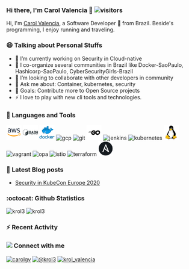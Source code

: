 ### Hi there, I'm Carol Valencia 👋 ![visitors](https://visitor-badge.glitch.me/badge?page_id=page.id)

<!--
**krol3/krol3** is a ✨ _special_ ✨ repository because its `README.md` (this file) appears on your GitHub profile.

Here are some ideas to get you started:

- 🔭 I’m currently working on ...
- 🌱 I’m currently learning ...
- 👯 I’m looking to collaborate on ...
- 🤔 I’m looking for help with ...
- 💬 Ask me about ...
- 📫 How to reach me: ...
- 😄 Pronouns: ...
- ⚡ Fun fact: ...
-->
Hi, I'm [Carol Valencia](https://www.linkedin.com/in/carolgv/), a Software Developer 🚀 from Brazil. Beside's programming, I enjoy running and traveling.

### 😄 Talking about Personal Stuffs

- 🔭 I’m currently working on Security in Cloud-native
- 🌱 I co-organize several communities in Brazil like Docker-SaoPaulo, Hashicorp-SaoPaulo, CyberSecurityGirls-Brazil
- 👯 I’m looking to collaborate with other developers in community
- 💬 Ask me about: Container, kubernetes, security
- 🥅 Goals: Contribute more to Open Source projects
- ⚡ I love to play with new cli tools and technologies.

### 🧰 Languages and Tools

<p align="left"><img src="https://github.com/github/explore/blob/master/topics/aws/aws.png" alt="aws" width="40" height="40"/> <img src="https://github.com/github/explore/blob/master/topics/bash/bash.png" alt="bash" width="40" height="40"/> <img src="https://github.com/github/explore/blob/master/topics/docker/docker.png" alt="docker" width="40" height="40"/> <img src="https://www.vectorlogo.zone/logos/google_cloud/google_cloud-icon.svg" alt="gcp" width="40" height="40"/> <img src="https://www.vectorlogo.zone/logos/git-scm/git-scm-icon.svg" alt="git" width="40" height="40"/> <img src="https://github.com/github/explore/blob/master/topics/go/go.png" alt="go" width="40" height="40"/> <img src="https://www.vectorlogo.zone/logos/jenkins/jenkins-icon.svg" alt="jenkins" width="40" height="40"/> <img src="https://www.vectorlogo.zone/logos/kubernetes/kubernetes-icon.svg" alt="kubernetes" width="40" height="40"/> <img src="https://github.com/github/explore/blob/master/topics/linux/linux.png" alt="linux" width="40" height="40"/> <img src="https://www.vectorlogo.zone/logos/vagrantup/vagrantup-icon.svg" alt="vagrant" width="40" height="40"/> <img src="https://camo.githubusercontent.com/aee47673482ae9337b1a495f7e747d35e55f4a3081e5cd65768e65686f6f2de4/68747470733a2f2f7777772e766563746f726c6f676f2e7a6f6e652f6c6f676f732f6f70656e706f6c6963796167656e742f6f70656e706f6c6963796167656e742d617232312e737667" alt="opa" width="80" height="50"/> <img src="https://camo.githubusercontent.com/bd5b74426b7087fe4c8568458993dfff11001c3b9f0a2483e1da43650cbe0672/68747470733a2f2f7777772e766563746f726c6f676f2e7a6f6e652f6c6f676f732f697374696f696f2f697374696f696f2d69636f6e2e737667" alt="istio" width="40" height="40"/> <img src="https://camo.githubusercontent.com/d13e208052a3e9d83243cd804635e60e4a238c43a86ce1bc6aea249c39c67709/68747470733a2f2f7777772e766563746f726c6f676f2e7a6f6e652f6c6f676f732f7465727261666f726d696f2f7465727261666f726d696f2d617232312e737667" alt="terraform" width="70" height="40"/>  <img src="https://github.com/github/explore/blob/master/topics/ansible/ansible.png" alt="ansible" width="40" height="40"/>
</p>

### :card_index: Latest Blog posts
<!-- BLOG-POST-LIST:START -->
- [Security in KubeCon Europe 2020](https://krol3.medium.com/security-in-kubecon-europe-2020-859f41beb948)

<!-- BLOG-POST-LIST:END -->

### :octocat: Github Statistics
<p align="left">
<img  src="https://github-readme-stats.vercel.app/api?username=krol3&show_icons=true&theme=radical" alt="krol3" width="480" height="180" />
<img src="https://github-readme-stats.vercel.app/api/top-langs/?username=krol3&layout=compact&hide=html&theme=radical" alt="krol3"/>
</p>

### :zap: Recent Activity
<!--START_SECTION:activity-->
<!--END_SECTION:activity-->

### <img src="https://media.giphy.com/media/LnQjpWaON8nhr21vNW/giphy.gif" height="32"></img> Connect with me

<a href="https://linkedin.com/in/carolgv" target="blank"><img align="center" src="https://img.shields.io/badge/linkedin-%230077B5.svg?&style=for-the-badge&logo=linkedin&logoColor=white" alt="carolgv" /></a>
<a href="https://krol3.medium.com" target="blank"><img align="center" src="https://img.shields.io/badge/medium-%2312100E.svg?&style=for-the-badge&logo=medium&logoColor=white" alt="@krol3" /></a>
<a href="https://dev.to/krol_valencia" target="blank"><img align="center" src="https://img.shields.io/badge/dev.to-0A0A0A?style=for-the-badge&logo=dev.to&logoColor=white" alt="krol_valencia" /></a>
